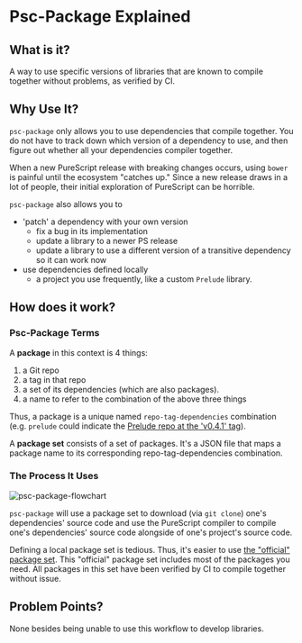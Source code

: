 # Psc-Package Explained

## What is it?

A way to use specific versions of libraries that are known to compile together without problems, as verified by CI.

## Why Use It?

`psc-package` only allows you to use dependencies that compile together. You do not have to track down which version of a dependency to use, and then figure out whether all your dependencies compiler together.

When a new PureScript release with breaking changes occurs, using `bower` is painful until the ecosystem "catches up." Since a new release draws in a lot of people, their initial exploration of PureScript can be horrible.

`psc-package` also allows you to
- 'patch' a dependency with your own version
    - fix a bug in its implementation
    - update a library to a newer PS release
    - update a library to use a different version of a transitive dependency so it can work now
- use dependencies defined locally
    - a project you use frequently, like a custom `Prelude` library.

## How does it work?

### Psc-Package Terms

A **package** in this context is 4 things:
1. a Git repo
2. a tag in that repo
3. a set of its dependencies (which are also packages).
4. a name to refer to the combination of the above three things

Thus, a package is a unique named `repo-tag-dependencies` combination (e.g. `prelude` could indicate the [Prelude repo at the 'v0.4.1' tag](https://github.com/purescript/purescript-prelude/tree/v4.1.0)).

A **package set** consists of a set of packages. It's a JSON file that maps a package name to its corresponding repo-tag-dependencies combination.

### The Process It Uses

![psc-package-flowchart](./assets/psc-package-flowchart.svg)

`psc-package` will use a package set to download (via `git clone`) one's dependencies' source code and use the PureScript compiler to compile one's dependencies' source code alongside of one's project's source code.

Defining a local package set is tedious. Thus, it's easier to use [the "official" package set](https://github.com/purescript/package-sets/blob/master/packages.json). This "official" package set includes most of the packages you need. All packages in this set have been verified by CI to compile together without issue.

## Problem Points?

None besides being unable to use this workflow to develop libraries.
